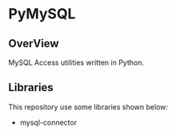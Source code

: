 # PyMySQL

## OverView

MySQL Access utilities written in Python.

## Libraries

This repository use some libraries shown below:

 * mysql-connector
